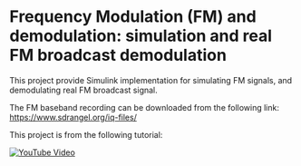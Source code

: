 # Frequency Modulation (FM) and demodulation: simulation and real FM broadcast demodulation
This project provide Simulink implementation for simulating FM signals, and demodulating real FM broadcast signal.

The FM baseband recording can be downloaded from the following link: https://www.sdrangel.org/iq-files/

This project is from the following tutorial:

[![YouTube Video](https://img.youtube.com/vi/g5DTS4g8lVk/0.jpg)](https://www.youtube.com/watch?v=g5DTS4g8lVk)
